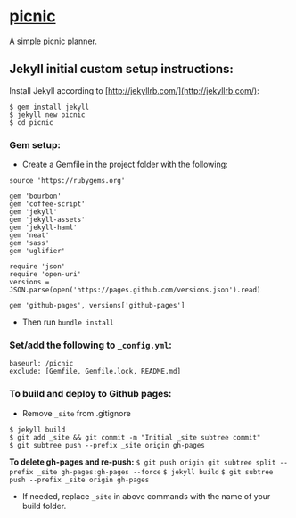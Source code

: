 # [picnic](http://timmliu.github.io/picnic/)
A simple picnic planner.

## Jekyll initial custom setup instructions:
Install Jekyll according to [http://jekyllrb.com/](http://jekyllrb.com/):

```
$ gem install jekyll
$ jekyll new picnic
$ cd picnic
```

### Gem setup:
- Create a Gemfile in the project folder with the following:

```
source 'https://rubygems.org'

gem 'bourbon'
gem 'coffee-script'
gem 'jekyll'
gem 'jekyll-assets'
gem 'jekyll-haml'
gem 'neat'
gem 'sass'
gem 'uglifier'

require 'json'
require 'open-uri'
versions = JSON.parse(open('https://pages.github.com/versions.json').read)

gem 'github-pages', versions['github-pages']
```

- Then run `bundle install`

### Set/add the following to `_config.yml`:

```
baseurl: /picnic
exclude: [Gemfile, Gemfile.lock, README.md]
```

### To build and deploy to Github pages:
* Remove `_site` from .gitignore

```
$ jekyll build
$ git add _site && git commit -m "Initial _site subtree commit"
$ git subtree push --prefix _site origin gh-pages
```

**To delete gh-pages and re-push:**
`$ git push origin git subtree split --prefix _site gh-pages:gh-pages --force`
`$ jekyll build`
`$ git subtree push --prefix _site origin gh-pages`

* If needed, replace `_site` in above commands with the name of your build folder.
